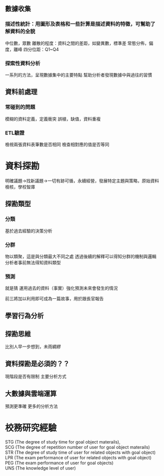 ## 數據收集
### 描述性統計：用圖形及表格和一些計算是描述資料的特徵，可幫助了解資料的全貌
中位數，眾數
離散的程度：資料之間的差距，如變異數，標準差
常態分佈，偏度，離峰
四分位距：Q1~Q4

### 探索性資料分析
一系列的方法，呈現數據集中的主要特點
幫助分析者發現數據中與過往的習慣

## 資料前處理

### 常碰到的問題
模糊的資料定義，定義衝突
誤植，缺值，資料重複

### ETL驗證
檢視兩張資料表筆數是否相同
檢查相對應的值是否等同

# 資料探勘
明確議題→找新議題→一切有跡可循，永續經營，發展特定主題與策略，原始資料檢核，學校智庫

## 探勘類型
### 分類
基於過去經驗的決策分析
### 分群
物以類聚，這是與分類最大不同之處
透過後續的解釋可以得知分群的機制與邏輯
分析者事前無法得知資料類型
### 預測
就是猜
運用過去的資料（事實）強化預測未來會發生的情況

前三將加以利用即可成為一篇故事，用於跟長官報告

## 學習行為分析

## 探勘思維
比別人早一步想到，未雨綢繆

## 資料探勘是必須的？？
現階段是否有限制
主要分析方式

## 大數據與雲端運算
預測更準確
更多的分析方法



# 校務研究經驗

STG (The degree of study time for goal object materails),  
SCG (The degree of repetition number of user for goal object materails)  
STR (The degree of study time of user for related objects with goal object)  
LPR (The exam performance of user for related objects with goal object)  
PEG (The exam performance of user for goal objects)  
UNS (The knowledge level of user)